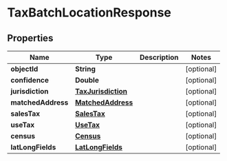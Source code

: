 
# TaxBatchLocationResponse

## Properties
Name | Type | Description | Notes
------------ | ------------- | ------------- | -------------
**objectId** | **String** |  |  [optional]
**confidence** | **Double** |  |  [optional]
**jurisdiction** | [**TaxJurisdiction**](TaxJurisdiction.md) |  |  [optional]
**matchedAddress** | [**MatchedAddress**](MatchedAddress.md) |  |  [optional]
**salesTax** | [**SalesTax**](SalesTax.md) |  |  [optional]
**useTax** | [**UseTax**](UseTax.md) |  |  [optional]
**census** | [**Census**](Census.md) |  |  [optional]
**latLongFields** | [**LatLongFields**](LatLongFields.md) |  |  [optional]



